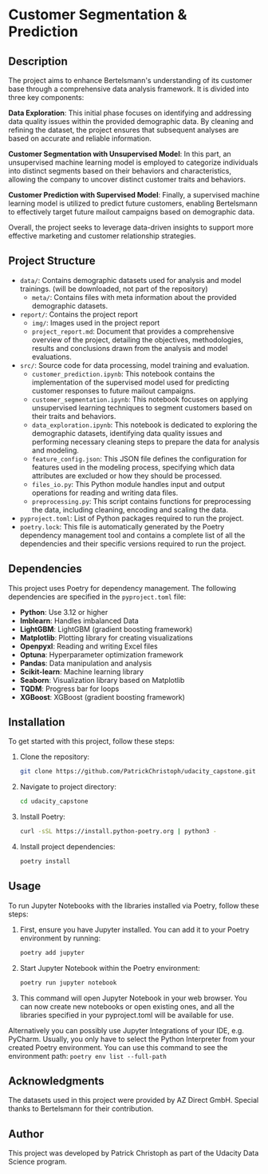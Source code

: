 # Customer Segmentation & Prediction

## Description
The project aims to enhance Bertelsmann's understanding of its customer base through a comprehensive data analysis framework. It is divided into three key components:

**Data Exploration**: This initial phase focuses on identifying and addressing data quality issues within the provided demographic data. By cleaning and refining the dataset, the project ensures that subsequent analyses are based on accurate and reliable information.

**Customer Segmentation with Unsupervised Model**: In this part, an unsupervised machine learning model is employed to categorize individuals into distinct segments based on their behaviors and characteristics, allowing the company to uncover distinct customer traits and behaviors.

**Customer Prediction with Supervised Model**: Finally, a supervised machine learning model is utilized to predict future customers, enabling Bertelsmann to effectively target future mailout campaigns based on demographic data.

Overall, the project seeks to leverage data-driven insights to support more effective marketing and customer relationship strategies.

## Project Structure
- `data/`: Contains demographic datasets used for analysis and model trainings. (will be downloaded, not part of the repository)
  - `meta/`: Contains files with meta information about the provided demographic datasets.
- `report/`: Contains the project report
  - `img/`: Images used in the project report
  - `project_report.md`: Document that provides a comprehensive overview of the project, detailing the objectives, methodologies, results and conclusions drawn from the analysis and model evaluations.
- `src/`: Source code for data processing, model training and evaluation.
  - `customer_prediction.ipynb`: This notebook contains the implementation of the supervised model used for predicting customer responses to future mailout campaigns.
  - `customer_segmentation.ipynb`: This notebook focuses on applying unsupervised learning techniques to segment customers based on their traits and behaviors.
  - `data_exploration.ipynb`: This notebook is dedicated to exploring the demographic datasets, identifying data quality issues and performing necessary cleaning steps to prepare the data for analysis and modeling.
  - `feature_config.json`: This JSON file defines the configuration for features used in the modeling process, specifying which data attributes are excluded or how they should be processed.
  - `files_io.py`: This Python module handles input and output operations for reading and writing data files.
  - `preprocessing.py`: This script contains functions for preprocessing the data, including cleaning, encoding and scaling the data.
- `pyproject.toml`: List of Python packages required to run the project.
- `poetry.lock`: This file is automatically generated by the Poetry dependency management tool and contains a complete list of all the dependencies and their specific versions required to run the project.

## Dependencies
This project uses Poetry for dependency management. The following dependencies are specified in the `pyproject.toml` file:

- **Python**: Use 3.12 or higher
- **Imblearn**: Handles imbalanced Data
- **LightGBM**: LightGBM (gradient boosting framework)
- **Matplotlib**: Plotting library for creating visualizations
- **Openpyxl**: Reading and writing Excel files
- **Optuna**: Hyperparameter optimization framework
- **Pandas**: Data manipulation and analysis
- **Scikit-learn**: Machine learning library
- **Seaborn**: Visualization library based on Matplotlib
- **TQDM**: Progress bar for loops
- **XGBoost**: XGBoost (gradient boosting framework)

## Installation
To get started with this project, follow these steps:

1. Clone the repository:
   ```bash
   git clone https://github.com/PatrickChristoph/udacity_capstone.git
   
2. Navigate to project directory:
   ```bash
   cd udacity_capstone

3. Install Poetry:
   ```bash
   curl -sSL https://install.python-poetry.org | python3 -

4. Install project dependencies:
   ```bash
   poetry install

## Usage
To run Jupyter Notebooks with the libraries installed via Poetry, follow these steps:
1. First, ensure you have Jupyter installed. You can add it to your Poetry environment by running:
   ```bash
   poetry add jupyter
2. Start Jupyter Notebook within the Poetry environment:
   ```bash
   poetry run jupyter notebook
3. This command will open Jupyter Notebook in your web browser. You can now create new notebooks or open existing ones, and all the libraries specified in your pyproject.toml will be available for use.

Alternatively you can possibly use Jupyter Integrations of your IDE, e.g. PyCharm. Usually, you only have to select the Python Interpreter from your created Poetry environment. You can use this command to see the environment path:
`poetry env list --full-path`

## Acknowledgments
The datasets used in this project were provided by AZ Direct GmbH. Special thanks to Bertelsmann for their contribution.

## Author
This project was developed by Patrick Christoph as part of the Udacity Data Science program.